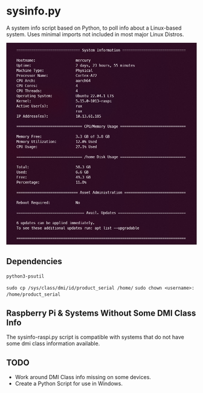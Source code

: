 # sysinfo.py
A system info script based on Python, to poll info about a Linux-based system. Uses minimal imports not included in most major Linux Distros. 

![image](img/example.png)

## Dependencies 
`python3-psutil`

`sudo cp /sys/class/dmi/id/product_serial /home/`
`sudo chown <username>: /home/product_serial`

## Raspberry Pi & Systems Without Some DMI Class Info
The sysinfo-raspi.py script is compatible with systems that do not have some dmi class information available. 

## TODO
 - Work around DMI Class info missing on some devices. 
 - Create a Python Script for use in Windows.  
